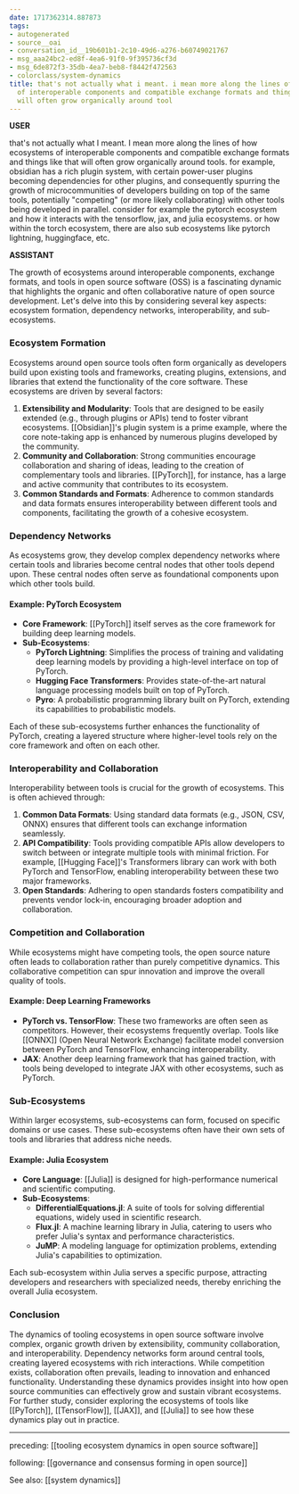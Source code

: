 ```yaml
---
date: 1717362314.887873
tags:
- autogenerated
- source__oai
- conversation_id__19b601b1-2c10-49d6-a276-b60749021767
- msg_aaa24bc2-ed8f-4ea6-91f0-9f395736cf3d
- msg_6de872f3-35db-4ea7-beb8-f8442f472563
- colorclass/system-dynamics
title: that's not actually what i meant. i mean more along the lines of how ecosystems
  of interoperable components and compatible exchange formats and things like that
  will often grow organically around tool
---
```


**USER**

that's not actually what I meant. I mean more along the lines of how ecosystems of interoperable components and compatible exchange formats and things like that will often grow organically around tools. for example, obsidian has a rich plugin system, with certain power-user plugins becoming dependencies for other plugins, and consequently spurring the growth of microcommunities of developers building on top of the same tools, potentially "competing" (or more likely collaborating) with other tools being developed in parallel. consider for example the pytorch ecosystem and how it interacts with the tensorflow, jax, and julia ecosystems. or how within the torch ecosystem, there are also sub ecosystems like pytorch lightning, huggingface, etc.


**ASSISTANT**

The growth of ecosystems around interoperable components, exchange formats, and tools in open source software (OSS) is a fascinating dynamic that highlights the organic and often collaborative nature of open source development. Let's delve into this by considering several key aspects: ecosystem formation, dependency networks, interoperability, and sub-ecosystems.

### Ecosystem Formation

Ecosystems around open source tools often form organically as developers build upon existing tools and frameworks, creating plugins, extensions, and libraries that extend the functionality of the core software. These ecosystems are driven by several factors:

1. **Extensibility and Modularity**: Tools that are designed to be easily extended (e.g., through plugins or APIs) tend to foster vibrant ecosystems. [[Obsidian]]'s plugin system is a prime example, where the core note-taking app is enhanced by numerous plugins developed by the community.
2. **Community and Collaboration**: Strong communities encourage collaboration and sharing of ideas, leading to the creation of complementary tools and libraries. [[PyTorch]], for instance, has a large and active community that contributes to its ecosystem.
3. **Common Standards and Formats**: Adherence to common standards and data formats ensures interoperability between different tools and components, facilitating the growth of a cohesive ecosystem.

### Dependency Networks

As ecosystems grow, they develop complex dependency networks where certain tools and libraries become central nodes that other tools depend upon. These central nodes often serve as foundational components upon which other tools build.

#### Example: PyTorch Ecosystem

- **Core Framework**: [[PyTorch]] itself serves as the core framework for building deep learning models.
- **Sub-Ecosystems**:
  - **PyTorch Lightning**: Simplifies the process of training and validating deep learning models by providing a high-level interface on top of PyTorch.
  - **Hugging Face Transformers**: Provides state-of-the-art natural language processing models built on top of PyTorch.
  - **Pyro**: A probabilistic programming library built on PyTorch, extending its capabilities to probabilistic models.

Each of these sub-ecosystems further enhances the functionality of PyTorch, creating a layered structure where higher-level tools rely on the core framework and often on each other.

### Interoperability and Collaboration

Interoperability between tools is crucial for the growth of ecosystems. This is often achieved through:

1. **Common Data Formats**: Using standard data formats (e.g., JSON, CSV, ONNX) ensures that different tools can exchange information seamlessly.
2. **API Compatibility**: Tools providing compatible APIs allow developers to switch between or integrate multiple tools with minimal friction. For example, [[Hugging Face]]'s Transformers library can work with both PyTorch and TensorFlow, enabling interoperability between these two major frameworks.
3. **Open Standards**: Adhering to open standards fosters compatibility and prevents vendor lock-in, encouraging broader adoption and collaboration. 

### Competition and Collaboration

While ecosystems might have competing tools, the open source nature often leads to collaboration rather than purely competitive dynamics. This collaborative competition can spur innovation and improve the overall quality of tools.

#### Example: Deep Learning Frameworks

- **PyTorch vs. TensorFlow**: These two frameworks are often seen as competitors. However, their ecosystems frequently overlap. Tools like [[ONNX]] (Open Neural Network Exchange) facilitate model conversion between PyTorch and TensorFlow, enhancing interoperability.
- **JAX**: Another deep learning framework that has gained traction, with tools being developed to integrate JAX with other ecosystems, such as PyTorch.

### Sub-Ecosystems

Within larger ecosystems, sub-ecosystems can form, focused on specific domains or use cases. These sub-ecosystems often have their own sets of tools and libraries that address niche needs.

#### Example: Julia Ecosystem

- **Core Language**: [[Julia]] is designed for high-performance numerical and scientific computing.
- **Sub-Ecosystems**:
  - **DifferentialEquations.jl**: A suite of tools for solving differential equations, widely used in scientific research.
  - **Flux.jl**: A machine learning library in Julia, catering to users who prefer Julia's syntax and performance characteristics.
  - **JuMP**: A modeling language for optimization problems, extending Julia's capabilities to optimization.

Each sub-ecosystem within Julia serves a specific purpose, attracting developers and researchers with specialized needs, thereby enriching the overall Julia ecosystem.

### Conclusion

The dynamics of tooling ecosystems in open source software involve complex, organic growth driven by extensibility, community collaboration, and interoperability. Dependency networks form around central tools, creating layered ecosystems with rich interactions. While competition exists, collaboration often prevails, leading to innovation and enhanced functionality. Understanding these dynamics provides insight into how open source communities can effectively grow and sustain vibrant ecosystems. For further study, consider exploring the ecosystems of tools like [[PyTorch]], [[TensorFlow]], [[JAX]], and [[Julia]] to see how these dynamics play out in practice.


---

preceding: [[tooling ecosystem dynamics in open source software]]  


following: [[governance and consensus forming in open source]]

See also: [[system dynamics]]